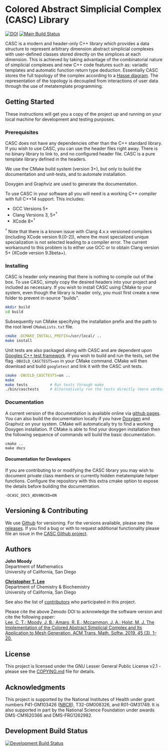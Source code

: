 # Colored Abstract Simplicial Complex (CASC) Library
[![DOI](https://zenodo.org/badge/121550288.svg)](https://zenodo.org/badge/latestdoi/121550288)
[![Main Build Status](https://github.com/ctlee/casc/actions/workflows/ci.yaml/badge.svg?branch=master)](https://github.com/ctlee/casc/actions/workflows/ci.yaml) 

CASC is a modern and header-only C++ library which provides a data structure 
to represent arbitrary dimension abstract simplicial complexes with user-defined classes stored directly on the simplices at each dimension.
This is achieved by taking advantage of the combinatorial nature of simplicial complexes and new C++ code features such as: variadic templates and automatic function return type deduction.
Essentially CASC stores the full topology of the complex according to a [Hasse diagram](https://en.wikipedia.org/wiki/Hasse_diagram).
The representation of the topology is decoupled from interactions of user data through the use of metatemplate programming.

## Getting Started
These instructions will get you a copy of the project up and running on your local machine for development and testing purposes.

### Prerequisites
CASC does not have any dependencies other than the C++ standard library.
If you wish to use CASC, you can use the header files right away.
There is no binary library to link to, and no configured header file.
CASC is a pure template library defined in the headers.

We use the CMake build system (version 3+), but only to build the documentation and unit-tests, and to automate installation. 

Doxygen and Graphviz are used to generate the documentation.

To use CASC in your software all you will need is a working C++ compiler with full C++14 support.
This includes:
- GCC Versions 5+
- Clang Versions 3, 5+<sup>†</sup>
- XCode 8+<sup>†</sup>

<sup>†</sup> Note that there is a known issue with Clang 4.x.x versioned compilers (including XCode version 9.[0-2]), where the most specialized unique specialization is not selected leading to a compiler error. 
The current workaround to this problem is to either use GCC or to obtain Clang version 5+ (XCode version 9.3beta+).

### Installing
CASC is header only meaning that there is nothing to compile out of the box.
To use CASC, simply copy the desired headers into your project and included as necessary.
If you wish to install CASC using CMake to your system, even though the library is header only, you must first create a new folder to prevent in-source "builds".
```bash
mkdir build
cd build
```
Subsequently run CMake specifying the installation prefix and the path to the root level `CMakeLists.txt` file. 
```bash 
cmake -DCMAKE_INSTALL_PREFIX=/usr/local/ ..
make install
```
Unit tests are also packaged along with CASC and are dependent upon [Googles C++ test framework](https://github.com/google/googletest).
If you wish to build and run the tests, set the flag `-DBUILD_CASCTESTS=on` in your CMake command.
CMake will then download and build `googletest` and link it with the CASC unit tests.
```bash
cmake -DBUILD_CASCTESTS=on ..
make
make tests  		# Run tests through make
./bin/casctests 	# Alternatively run the tests directly (more verbose)
```

### Documentation
A current version of the documentation is available online via [github pages](https://ctlee.github.io/casc). 
You can also build the documentation locally if you have [Doxygen](http://www.stack.nl/~dimitri/doxygen/) and Graphviz on your system.
CMake will automatically try to find a working Doxygen installation.
If CMake is able to find your doxygen installation then the following sequence
of commands will build the basic documentation.

```
cmake ..
make docs
```

#### Documentation for Developers

If you are contributing to or modifying the CASC library you may wish to
document private class members or currently hidden metatemplate helper functions.
Configure the repository with this extra cmake option to expose the details before building the documentation.

```
-DCASC_DOCS_ADVANCED=ON
```
## Versioning & Contributing
We use [Github](https://github.com/ctlee/CASC) for versioning. 
For the versions available, please see the [releases](https://github.com/ctlee/CASC/releases/). 
If you find a bug or with to request additional functionality please file an issue in the [CASC Github project](https://github.com/ctlee/CASC/issues).

## Authors
**John Moody**  
Department of Mathematics  
University of California, San Diego  

**[Christopher T. Lee](https://github.com/ctlee)**  
Department of Chemistry & Biochemistry  
University of California, San Diego  

See also the list of [contributors](https://github.com/ctlee/CASC/contributors) who participated in this project.

Please cite the above Zenodo DOI to acknowledge the software version and cite the following paper:<br/>
[Lee, C. T.; Moody, J. B.; Amaro, R. E.; Mccammon, J. A.; Holst, M. J. The Implementation of the Colored Abstract Simplicial Complex and Its Application to Mesh Generation. ACM Trans. Math. Softw. 2019, 45 (3), 1–20.](https://doi.org/10.1145/3321515)

## License
This project is licensed under the GNU Lesser General Public License v2.1 - 
please see the [COPYING.md](COPYING.md) file for details.

## Acknowledgments
This project is supported by the National Institutes of Health under grant numbers P41-GM103426 ([NBCR](http://nbcr.ucsd.edu/)), T32-GM008326, and R01-GM31749. 
It is also supported in part by the National Science Foundation under awards DMS-CM1620366 and DMS-FRG1262982.

## Development Build Status

[![Development Build Status](https://github.com/ctlee/casc/actions/workflows/ci.yaml/badge.svg?branch=development)](https://github.com/ctlee/casc/actions/workflows/ci.yaml)
